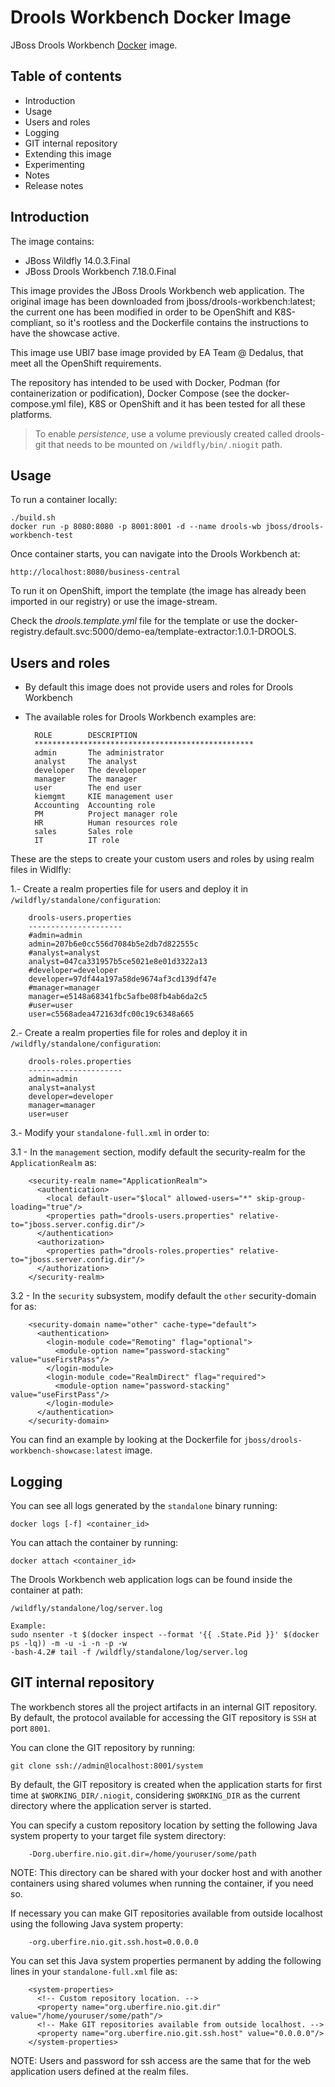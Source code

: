 Drools Workbench Docker Image
==============================

JBoss Drools Workbench [Docker](http://docker.io/) image.

Table of contents
------------------

* Introduction
* Usage
* Users and roles
* Logging
* GIT internal repository
* Extending this image
* Experimenting
* Notes
* Release notes

Introduction
------------

The image contains:       
        
* JBoss Wildfly 14.0.3.Final
* JBoss Drools Workbench 7.18.0.Final

This image provides the JBoss Drools Workbench web application. The original image has been downloaded from jboss/drools-workbench:latest; the current one has been modified in order to be OpenShift and K8S-compliant,
 so it's rootless and the Dockerfile contains the instructions to have the showcase active.

This image use UBI7 base image provided by EA Team @ Dedalus, that meet all the OpenShift requirements.

The repository has intended to be used with Docker, Podman (for containerization or podification), Docker Compose (see the docker-compose.yml file), K8S or OpenShift and it has been tested for all these platforms.

> To enable *persistence*, use a volume previously created called drools-git that needs to be mounted on `/wildfly/bin/.niogit` path.

Usage
-----

To run a container locally:
    
    ./build.sh
    docker run -p 8080:8080 -p 8001:8001 -d --name drools-wb jboss/drools-workbench-test

Once container starts, you can navigate into the Drools Workbench at:              

    http://localhost:8080/business-central

To run it on OpenShift, import the template (the image has already been imported in our registry) or use the image-stream.

Check the *drools.template.yml* file for the template or use the docker-registry.default.svc:5000/demo-ea/template-extractor:1.0.1-DROOLS.

Users and roles
----------------

* By default this image does not provide users and roles for Drools Workbench

* The available roles for Drools Workbench examples are:

        ROLE        DESCRIPTION
        *************************************************
        admin       The administrator
        analyst     The analyst
        developer   The developer
        manager     The manager
        user        The end user
        kiemgmt     KIE management user
        Accounting  Accounting role
        PM          Project manager role
        HR          Human resources role
        sales       Sales role
        IT          IT role

These are the steps to create your custom users and roles by using realm files in Widlfly:

1.- Create a realm properties file for users and deploy it in `/wildfly/standalone/configuration`:

        drools-users.properties
        ---------------------
        #admin=admin
        admin=207b6e0cc556d7084b5e2db7d822555c
        #analyst=analyst
        analyst=047ca331957b5ce5021e8e01d3322a13
        #developer=developer
        developer=97df44a197a58de9674af3cd139df47e
        #manager=manager
        manager=e5148a68341fbc5afbe08fb4ab6da2c5
        #user=user
        user=c5568adea472163dfc00c19c6348a665

2.- Create a realm properties file for roles and deploy it in `/wildfly/standalone/configuration`:

        drools-roles.properties
        ---------------------
        admin=admin
        analyst=analyst
        developer=developer
        manager=manager
        user=user

3.- Modify your `standalone-full.xml` in order to:

3.1 - In the `management` section, modify default the security-realm for the `ApplicationRealm` as:

        <security-realm name="ApplicationRealm">
          <authentication>
            <local default-user="$local" allowed-users="*" skip-group-loading="true"/>
            <properties path="drools-users.properties" relative-to="jboss.server.config.dir"/>
          </authentication>
          <authorization>
            <properties path="drools-roles.properties" relative-to="jboss.server.config.dir"/>
          </authorization>
        </security-realm>

3.2 - In the `security` subsystem, modify default the `other` security-domain for as:

        <security-domain name="other" cache-type="default">
          <authentication>
            <login-module code="Remoting" flag="optional">
              <module-option name="password-stacking" value="useFirstPass"/>
            </login-module>
            <login-module code="RealmDirect" flag="required">
              <module-option name="password-stacking" value="useFirstPass"/>
            </login-module>
          </authentication>
        </security-domain>

You can find an example by looking at the Dockerfile for `jboss/drools-workbench-showcase:latest` image.


Logging
-------

You can see all logs generated by the `standalone` binary running:

    docker logs [-f] <container_id>
    
You can attach the container by running:

    docker attach <container_id>

The Drools Workbench web application logs can be found inside the container at path:

    /wildfly/standalone/log/server.log

    Example:
    sudo nsenter -t $(docker inspect --format '{{ .State.Pid }}' $(docker ps -lq)) -m -u -i -n -p -w
    -bash-4.2# tail -f /wildfly/standalone/log/server.log

GIT internal repository
-----------------------

The workbench stores all the project artifacts in an internal GIT repository. By default, the protocol available for accessing the GIT repository is `SSH` at port `8001`.            

You can clone the GIT repository by running:           

    git clone ssh://admin@localhost:8001/system

By default, the GIT repository is created when the application starts for first time at `$WORKING_DIR/.niogit`, considering `$WORKING_DIR` as the current directory where the application server is started.            

You can specify a custom repository location by setting the following Java system property to your target file system directory:                   
 
        -Dorg.uberfire.nio.git.dir=/home/youruser/some/path

NOTE: This directory can be shared with your docker host and with another containers using shared volumes when running the container, if you need so.            

If necessary you can make GIT repositories available from outside localhost using the following Java system property:                 
 
        -org.uberfire.nio.git.ssh.host=0.0.0.0
        
You can set this Java system properties permanent by adding the following lines in your `standalone-full.xml` file as:                
 
        <system-properties>
          <!-- Custom repository location. -->
          <property name="org.uberfire.nio.git.dir" value="/home/youruser/some/path"/>
          <!-- Make GIT repositories available from outside localhost. -->
          <property name="org.uberfire.nio.git.ssh.host" value="0.0.0.0"/>
        </system-properties>
    
NOTE: Users and password for ssh access are the same that for the web application users defined at the realm files.

